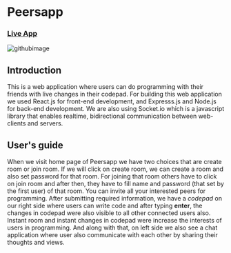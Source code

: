 # Peersapp

### [Live App](https://peersapp.netlify.com)

![githubimage](https://user-images.githubusercontent.com/61876890/136249571-91204662-0b61-44c3-abd5-5317adf7c5d8.PNG)



## Introduction

This is a web application where users can do programming with their friends with live changes in their codepad.
For building this web application we used React.js for front-end development, and Expresss.js and Node.js for back-end development. We are also using Socket.io which is  a javascript library that enables realtime, bidirectional communication between web-clients and servers.

## User's guide
When we visit home page of Peersapp we have two choices that are create room or join room. If we will click on create room, we can create a room and also set password for that room. For joining that room others have to click on join room and after then, they have to fill name and password (that set by the first user) of that room. You can invite all your interested peers for programming. After submitting required information, we have a *codepad* on our right side where users can write code and after typing **enter**, the changes in codepad were also visible to all other connected users also. Instant room and instant changes in codepad were increase the interests of users in programming. And along with that, on left side we also see a chat application where user also communicate with each other by sharing their thoughts and views.

